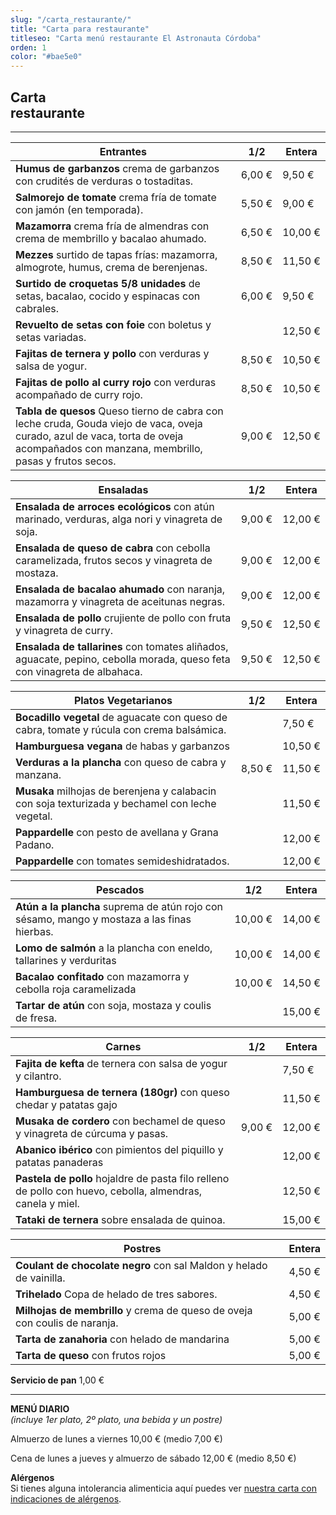 ```yaml
---
slug: "/carta_restaurante/"
title: "Carta para restaurante"
titleseo: "Carta menú restaurante El Astronauta Córdoba"
orden: 1
color: "#bae5e0"
---
```


## Carta<br>restaurante
---

|Entrantes                                                        |    1/2     |Entera |
|-----------------------------------------------------------------|------------|-------|
|**Humus de garbanzos**  crema de garbanzos con crudités de verduras o tostaditas.              |6,00 €      |9,50 € |
|**Salmorejo de tomate**  crema fría de tomate con jamón (en temporada).                                                 |5,50 €      |9,00 € |
|**Mazamorra**  crema fría de almendras con crema de membrillo y bacalao ahumado.                        |6,50 €      |10,00 €|
|**Mezzes**  surtido de tapas frías: mazamorra, almogrote, humus, crema de berenjenas.                        |8,50 €      |11,50 €|
|**Surtido de croquetas 5/8 unidades**  de setas, bacalao, cocido y espinacas con cabrales.                                                 |6,00 €      |9,50 € |
|**Revuelto de setas con foie**  con boletus y setas variadas.              |            |12,50 €|
|**Fajitas de ternera y pollo**  con verduras y salsa de yogur.                                          |8,50 €      |10,50 €|
|**Fajitas de pollo al curry rojo**  con verduras acompañado de curry rojo.                                  |8,50 €      |10,50 €|
|**Tabla de quesos**  Queso tierno de cabra con leche cruda, Gouda viejo de vaca, oveja curado, azul de vaca, torta de oveja acompañados con manzana, membrillo, pasas y frutos secos.|9,00 €      |12,50 €|

|Ensaladas                                                        |    1/2     |Entera |
|-----------------------------------------------------------------|------------|-------|
|**Ensalada de arroces ecológicos** con atún marinado, verduras, alga nori y vinagreta de soja.                                                          |9,00 €      |12,00 €|
|**Ensalada de queso de cabra** con cebolla caramelizada, frutos secos y vinagreta de mostaza.                                                       |9,00 €      |12,00 €|
|**Ensalada de bacalao ahumado** con naranja, mazamorra y vinagreta de aceitunas negras.                                                              |9,00 €      |12,00 €|
|**Ensalada de pollo** crujiente de pollo con fruta y vinagreta de curry.                                                                   |9,50 €      |12,50 €|
|**Ensalada de tallarines** con tomates aliñados, aguacate, pepino, cebolla morada, queso feta con vinagreta de albahaca.                        |9,50 €      |12,50 €|

|Platos Vegetarianos                                              |    1/2     |Entera |
|-----------------------------------------------------------------|------------|-------|
|**Bocadillo vegetal** de aguacate con queso de cabra, tomate y rúcula con crema balsámica.                                                 |            |7,50 € |
|**Hamburguesa vegana** de habas y garbanzos                                                                                                 |            |10,50 €|
|**Verduras a la plancha** con queso de cabra y manzana.                                                                                        |8,50 €      |11,50 €|
|**Musaka** milhojas de berenjena y calabacin con soja texturizada y bechamel con leche vegetal.                                 |            |11,50 €|
|**Pappardelle** con pesto de avellana y Grana Padano.                                                                                |            |12,00 €|
|**Pappardelle** con tomates semideshidratados.                                                                                       |            |12,00 €|

|Pescados                                                         |    1/2     |Entera |
|-----------------------------------------------------------------|------------|-------|
|**Atún a la plancha** suprema de atún rojo con sésamo, mango y mostaza a las finas hierbas.                                                |10,00 €     |14,00 €|
|**Lomo de salmón** a la plancha con eneldo, tallarines y verduritas                                                                     |10,00 €     |14,00 €|
|**Bacalao confitado** con mazamorra y cebolla roja caramelizada                                                                            |10,00 €     |14,50 €|
|**Tartar de atún** con soja, mostaza y coulis de fresa.                                                                                 |            |15,00 €|

|Carnes                                                           |    1/2     |Entera |
|-----------------------------------------------------------------|------------|-------|
|**Fajita de kefta** de ternera con salsa de yogur y cilantro.                                                                            |            |7,50 € |
|**Hamburguesa de ternera (180gr)** con queso chedar y patatas gajo                                                                                      |            |11,50 €|
|**Musaka de cordero** con bechamel de queso y vinagreta de cúrcuma y pasas.                                                                |9,00 €      |12,00 €|
|**Abanico ibérico** con pimientos del piquillo y patatas panaderas                                                                       |            |12,00 €|
|**Pastela de pollo** hojaldre de pasta filo relleno de pollo con huevo, cebolla, almendras, canela y miel.                                |            |12,50 €|
|**Tataki de ternera** sobre ensalada de quinoa.                                                                                            |            |15,00 €|

|Postres                                                          |         |Entera |
|-----------------------------------------------------------------|------------|-------|
|**Coulant de chocolate negro** con sal Maldon y helado de vainilla.                                                                                 |            |4,50 € |
|**Trihelado** Copa de helado de tres sabores.                                                                                      |            |4,50 € |
|**Milhojas de membrillo** y crema de queso de oveja con coulis de naranja.                                                                     |            |5,00 € |
|**Tarta de zanahoria** con helado de mandarina                                                                                              |            |5,00 € |
|**Tarta de queso** con frutos rojos                                                                                                     |            |5,00 € |

**Servicio de pan**  1,00 €

---
**MENÚ DIARIO**  
*(incluye 1er plato, 2º plato, una bebida y un postre)*


Almuerzo de lunes a viernes 10,00 € (medio 7,00 €)


Cena de lunes a jueves y almuerzo de sábado 12,00 € (medio 8,50 €)


**Alérgenos**  
Si tienes alguna intolerancia alimenticia aquí puedes ver <a href="desarga.pdf">nuestra carta con indicaciones de alérgenos</a>.

